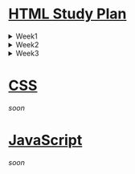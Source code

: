 # [HTML Study Plan](https://elzero.org/study/html-2021-study-plan/)

<details>
  <summary>Week1</summary>

  **Watch**

  - [x] Lessons 1 to 5
  - [x] Lessons 6 to 10
  - [x] Lessons 11 to 14

  **Assignments**

  - [x] [For lessons 1 to 5](./html/Week1/assignments.md#lessons-1-to-5)
  - [x] [For lessons 6 to 10](./html/Week1/assignments.md#lessons-6-to-10)
  - [x] [For lessons 11 to 14](./html/Week1/assignments.md#lessons-11-to-14)

  [**Keywords**](./html/Week1/Keywords.md)

</details>

<details>
  <summary>Week2</summary>

  **Watch**

  - [x] Lessons 15 to 18
  - [x] Lessons 19 to 23
  - [x] Lessons 24 to 27

  **Assignments**

  - [x] [For lessons 15 to 18](./html/Week2/assignments.md#lessons-15-to-18)
  - [x] [For lessons 19 to 23](./html/Week2/assignments.md#lessons-19-to-23)
  - [x] [For lessons 24 to 27](./html/Week2/assignments.md#lessons-24-to-27)

  [**Keywords**](./html/Week2/Keywords.md)

</details>

<details>
  <summary>Week3</summary>

  **Watch**

  - [x] Lessons 28 to 30
  - [x] Lessons 31 to 34
  - [ ] Lessons 35 to 37

  **Assignments**

  - [x] [For lessons 28 to 30](./html/Week3/assignments.md#lessons-28-to-30)
  - [x] [For lessons 31 to 34](./html/Week3/assignments.md#lessons-31-to-34)
  - [ ] [For lessons 35 to 37](./html/Week3/assignments.md#lessons-35-to-37)

  [**Keywords**](./html/Week3/Keywords.md)

</details>

# [CSS](https://elzero.org/study/css-2021-study-plan/)

*soon*

# [JavaScript](https://elzero.org/study/javascript-bootcamp-2021-study-plan/)

*soon*